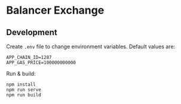 # Balancer Exchange

## Development

Create `.env` file to change environment variables. Default values are:

```
APP_CHAIN_ID=1287
APP_GAS_PRICE=100000000000
```

Run & build:

```
npm install
npm run serve
npm run build
```
